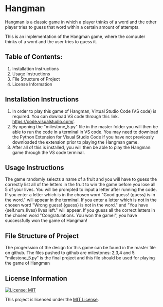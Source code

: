 # Hangman
Hangman is a classic game in which a player thinks of a word and the other player tries to guess that word within a certain amount of attempts.

This is an implementation of the Hangman game, where the computer thinks of a word and the user tries to guess it. 

## Table of Contents:
1. Installation Instructions
2. Usage Instructions
3. File Structure of Project
4. License Information

## Installation Instructions 
1. In order to play this game of Hangman, Virtual Studio Code (VS code) is required. You can dowload VS code through this link. https://code.visualstudio.com/.
2. By opening the "milestone_5.py" file in the master folder you will then be able to run the code in a terminal in VS code. You may need to download the Python Extension for Visual Studio Code if you have not previously downloaded the extension prior to playing the Hangman game.
3. After all of this is installed, you will then be able to play the Hangman game through the VS code terminal.

## Usage Instructions
The game randomly selects a name of a fruit and you will have to guess the correctly list all of the letters in the fruit to win the game before you lose all 5 of your lives. You will be prompted to input a letter after running the code. If you enter a letter which is in the chosen word "Good guess! {guess} is in the word." will appear in the terminal. If you enter a letter which is not in the chosen word "Wrong guess! {guess} is not in the word." and "You have {self.num_lives} lives left." will appear. If you guess all the correct letters in the chosen word "Congratulations. You won the game!", you have successfully won the game of Hangman! 

## File Structure of Project
The progerssion of the design for this game can be found in the master file on github. The files pushed to github are milestones: 2,3,4 and 5. "milestone_5.py" is the final project and this file should be used for playing the game of Hangman

## License Information

[![License: MIT](https://img.shields.io/badge/License-MIT-yellow.svg)](https://opensource.org/licenses/MIT)

This project is licensed under the [MIT License](LICENSE).
